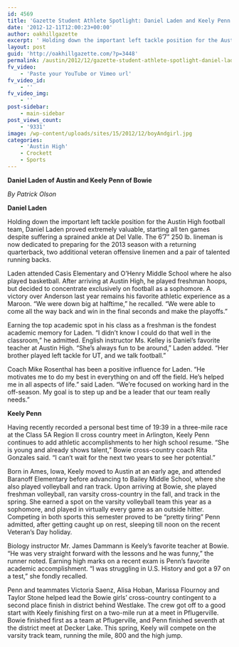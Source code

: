 ```yaml
---
id: 4569
title: 'Gazette Student Athlete Spotlight: Daniel Laden and Keely Penn'
date: '2012-12-11T12:00:23+00:00'
author: oakhillgazette
excerpt: ' Holding down the important left tackle position for the Austin High football team, Daniel Laden proved extremely valuable, starting all ten games despite suffering a sprained ankle at Del Valle. The 6’7” 250 lb. lineman is now dedicated to preparing for the 2013 season with a returning quarterback, two additional veteran offensive linemen and a pair of talented running backs.  '
layout: post
guid: 'http://oakhillgazette.com/?p=3448'
permalink: /austin/2012/12/gazette-student-athlete-spotlight-daniel-laden-and-keely-penn-2/
fv_video:
    - 'Paste your YouTube or Vimeo url'
fv_video_id:
    - ''
fv_video_img:
    - ''
post-sidebar:
    - main-sidebar
post_views_count:
    - '9331'
image: /wp-content/uploads/sites/15/2012/12/boyAndgirl.jpg
categories:
    - 'Austin High'
    - Crockett
    - Sports
---
```


**Daniel Laden of Austin and Keely Penn of Bowie**

*By Patrick Olson*

**Daniel Laden**

Holding down the important left tackle position for the Austin High football team, Daniel Laden proved extremely valuable, starting all ten games despite suffering a sprained ankle at Del Valle. The 6’7” 250 lb. lineman is now dedicated to preparing for the 2013 season with a returning quarterback, two additional veteran offensive linemen and a pair of talented running backs.

Laden attended Casis Elementary and O’Henry Middle School where he also played basketball. After arriving at Austin High, he played freshman hoops, but decided to concentrate exclusively on football as a sophomore. A victory over Anderson last year remains his favorite athletic experience as a Maroon. “We were down big at halftime,” he recalled. “We were able to come all the way back and win in the final seconds and make the playoffs.”

Earning the top academic spot in his class as a freshman is the fondest academic memory for Laden. “I didn’t know I could do that well in the classroom,” he admitted. English instructor Ms. Kelley is Daniel’s favorite teacher at Austin High. “She’s always fun to be around,” Laden added. “Her brother played left tackle for UT, and we talk football.”

Coach Mike Rosenthal has been a positive influence for Laden. “He motivates me to do my best in everything on and off the field. He’s helped me in all aspects of life.” said Laden. “We’re focused on working hard in the off-season. My goal is to step up and be a leader that our team really needs.”

**Keely Penn**

Having recently recorded a personal best time of 19:39 in a three-mile race at the Class 5A Region II cross country meet in Arlington, Keely Penn continues to add athletic accomplishments to her high school resume. “She is young and already shows talent,” Bowie cross-country coach Rita Gonzales said. “I can’t wait for the next two years to see her potential.”

Born in Ames, Iowa, Keely moved to Austin at an early age, and attended Baranoff Elementary before advancing to Bailey Middle School, where she also played volleyball and ran track. Upon arriving at Bowie, she played freshman volleyball, ran varsity cross-country in the fall, and track in the spring. She earned a spot on the varsity volleyball team this year as a sophomore, and played in virtually every game as an outside hitter. Competing in both sports this semester proved to be “pretty tiring” Penn admitted, after getting caught up on rest, sleeping till noon on the recent Veteran’s Day holiday.

Biology instructor Mr. James Dammann is Keely’s favorite teacher at Bowie. “He was very straight forward with the lessons and he was funny,” the runner noted. Earning high marks on a recent exam is Penn’s favorite academic accomplishment. “I was struggling in U.S. History and got a 97 on a test,” she fondly recalled.

Penn and teammates Victoria Saenz, Alisa Hoban, Marissa Flournoy and Taylor Stone helped lead the Bowie girls’ cross-country contingent to a second place finish in district behind Westlake. The crew got off to a good start with Keely finishing first on a two-mile run at a meet in Pflugerville. Bowie finished first as a team at Pflugerville, and Penn finished seventh at the district meet at Decker Lake. This spring, Keely will compete on the varsity track team, running the mile, 800 and the high jump.
